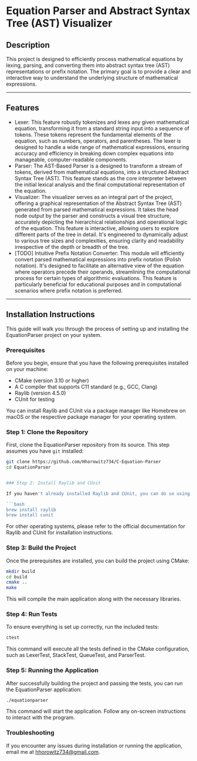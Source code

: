 # Equation Parser and Abstract Syntax Tree (AST) Visualizer

## Description
This project is designed to efficiently process mathematical equations by lexing, parsing, and converting them into abstract syntax tree (AST) representations or prefix notation. The primary goal is to provide a clear and interactive way to understand the underlying structure of mathematical expressions.

---

## Features
- Lexer: This feature robustly tokenizes and lexes any given mathematical equation, transforming it from a standard string input into a sequence of tokens. These tokens represent the fundamental elements of the equation, such as numbers, operators, and parentheses. The lexer is designed to handle a wide range of mathematical expressions, ensuring accuracy and efficiency in breaking down complex equations into manageable, computer-readable components.
- Parser: The AST-Based Parser is a designed to transform a stream of tokens, derived from mathematical equations, into a structured Abstract Syntax Tree (AST). This feature stands as the core interpreter between the initial lexical analysis and the final computational representation of the equation.
- Visualizer: The visualizer serves as an integral part of the project, offering a graphical representation of the Abstract Syntax Tree (AST) generated from parsed mathematical expressions. It takes the head node output by the parser and constructs a visual tree structure, accurately depicting the hierarchical relationships and operational logic of the equation. This feature is interactive, allowing users to explore different parts of the tree in detail. It's engineered to dynamically adjust to various tree sizes and complexities, ensuring clarity and readability irrespective of the depth or breadth of the tree.
- [TODO] Intuitive Prefix Notation Converter: This module will efficiently convert parsed mathematical expressions into prefix notation (Polish notation). It's designed to facilitate an alternative view of the equation where operators precede their operands, streamlining the computational process for certain types of algorithmic evaluations. This feature is particularly beneficial for educational purposes and in computational scenarios where prefix notation is preferred.

---

## Installation Instructions

This guide will walk you through the process of setting up and installing the EquationParser project on your system.

### Prerequisites

Before you begin, ensure that you have the following prerequisites installed on your machine:

- CMake (version 3.10 or higher)
- A C compiler that supports C11 standard (e.g., GCC, Clang)
- Raylib (version 4.5.0)
- CUnit for testing

You can install Raylib and CUnit via a package manager like Homebrew on macOS or the respective package manager for your operating system.

### Step 1: Clone the Repository

First, clone the EquationParser repository from its source. This step assumes you have `git` installed:

```bash
git clone https://github.com/Hhorowitz734/C-Equation-Parser
cd EquationParser


### Step 2: Install Raylib and CUnit

If you haven't already installed Raylib and CUnit, you can do so using Homebrew on macOS:

```bash
brew install raylib
brew install cunit
```

For other operating systems, please refer to the official documentation for Raylib and CUnit for installation instructions.

### Step 3: Build the Project

Once the prerequisites are installed, you can build the project using CMake:

```bash
mkdir build
cd build
cmake ..
make
```

This will compile the main application along with the necessary libraries.

### Step 4: Run Tests

To ensure everything is set up correctly, run the included tests:

```bash
ctest
```

This command will execute all the tests defined in the CMake configuration, such as LexerTest, StackTest, QueueTest, and ParserTest.

### Step 5: Running the Application

After successfully building the project and passing the tests, you can run the EquationParser application:

```bash
./equationparser
```

This command will start the application. Follow any on-screen instructions to interact with the program.

### Troubleshooting

If you encounter any issues during installation or running the application, email me at hhorowitz734@gmail.com.
